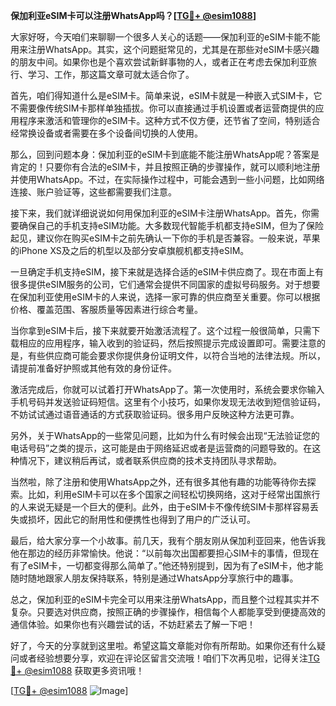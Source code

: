 **保加利亚eSIM卡可以注册WhatsApp吗？[[TG💪+ @esim1088](https://t.me/s/esim1088)]**

大家好呀，今天咱们来聊聊一个很多人关心的话题——保加利亚的eSIM卡能不能用来注册WhatsApp。其实，这个问题挺常见的，尤其是在那些对eSIM卡感兴趣的朋友中间。如果你也是个喜欢尝试新鲜事物的人，或者正在考虑去保加利亚旅行、学习、工作，那这篇文章可就太适合你了。

首先，咱们得知道什么是eSIM卡。简单来说，eSIM卡就是一种嵌入式SIM卡，它不需要像传统SIM卡那样单独插拔。你可以直接通过手机设置或者运营商提供的应用程序来激活和管理你的eSIM卡。这种方式不仅方便，还节省了空间，特别适合经常换设备或者需要在多个设备间切换的人使用。

那么，回到问题本身：保加利亚的eSIM卡到底能不能注册WhatsApp呢？答案是肯定的！只要你有合法的eSIM卡，并且按照正确的步骤操作，就可以顺利地注册并使用WhatsApp。不过，在实际操作过程中，可能会遇到一些小问题，比如网络连接、账户验证等，这些都需要我们注意。

接下来，我们就详细说说如何用保加利亚的eSIM卡注册WhatsApp。首先，你需要确保自己的手机支持eSIM功能。大多数现代智能手机都支持eSIM，但为了保险起见，建议你在购买eSIM卡之前先确认一下你的手机是否兼容。一般来说，苹果的iPhone XS及之后的机型以及部分安卓旗舰机都支持eSIM。

一旦确定手机支持eSIM，接下来就是选择合适的eSIM卡供应商了。现在市面上有很多提供eSIM服务的公司，它们通常会提供不同国家的虚拟号码服务。对于想要在保加利亚使用eSIM卡的人来说，选择一家可靠的供应商至关重要。你可以根据价格、覆盖范围、客服质量等因素进行综合考量。

当你拿到eSIM卡后，接下来就要开始激活流程了。这个过程一般很简单，只需下载相应的应用程序，输入收到的验证码，然后按照提示完成设置即可。需要注意的是，有些供应商可能会要求你提供身份证明文件，以符合当地的法律法规。所以，请提前准备好护照或其他有效的身份证件。

激活完成后，你就可以试着打开WhatsApp了。第一次使用时，系统会要求你输入手机号码并发送验证码短信。这里有个小技巧，如果你发现无法收到短信验证码，不妨试试通过语音通话的方式获取验证码。很多用户反映这种方法更可靠。

另外，关于WhatsApp的一些常见问题，比如为什么有时候会出现“无法验证您的电话号码”之类的提示，这可能是由于网络延迟或者是运营商的问题导致的。在这种情况下，建议稍后再试，或者联系供应商的技术支持团队寻求帮助。

当然啦，除了注册和使用WhatsApp之外，还有很多其他有趣的功能等待你去探索。比如，利用eSIM卡可以在多个国家之间轻松切换网络，这对于经常出国旅行的人来说无疑是一个巨大的便利。此外，由于eSIM卡不像传统SIM卡那样容易丢失或损坏，因此它的耐用性和便携性也得到了用户的广泛认可。

最后，给大家分享一个小故事。前几天，我有个朋友刚从保加利亚回来，他告诉我他在那边的经历非常愉快。他说：“以前每次出国都要担心SIM卡的事情，但现在有了eSIM卡，一切都变得那么简单了。”他还特别提到，因为有了eSIM卡，他才能随时随地跟家人朋友保持联系，特别是通过WhatsApp分享旅行中的趣事。

总之，保加利亚的eSIM卡完全可以用来注册WhatsApp，而且整个过程其实并不复杂。只要选对供应商，按照正确的步骤操作，相信每个人都能享受到便捷高效的通信体验。如果你也有兴趣尝试的话，不妨赶紧去了解一下吧！

好了，今天的分享就到这里啦。希望这篇文章能对你有所帮助。如果你还有什么疑问或者经验想要分享，欢迎在评论区留言交流哦！咱们下次再见啦，记得关注[TG💪+ @esim1088](https://t.me/s/esim1088) 获取更多资讯哦！

[[TG💪+ @esim1088](https://t.me/s/esim1088) ![Image](https://i.postimg.cc/4NQfJmqS/Snipaste-2025-05-13-00-14-12.png)]